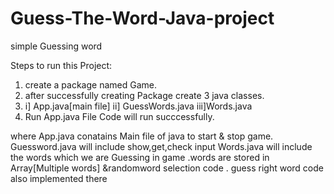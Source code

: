 # Guess-The-Word-Java-project
simple Guessing word

Steps to run this Project:


1. create a package named Game.
2. after successfully creating Package create 3 java classes.
3. i] App.java[main file]
   ii] GuessWords.java
   iii]Words.java
4. Run App.java File
    Code will run succcessfully.
    
    
  where App.java conatains Main file of java to start & stop game.
  Guessword.java will include show,get,check input
  Words.java will include the words which we are Guessing in game .words are stored in Array[Multiple words] &randomword selection code .
  guess right word code also implemented there
